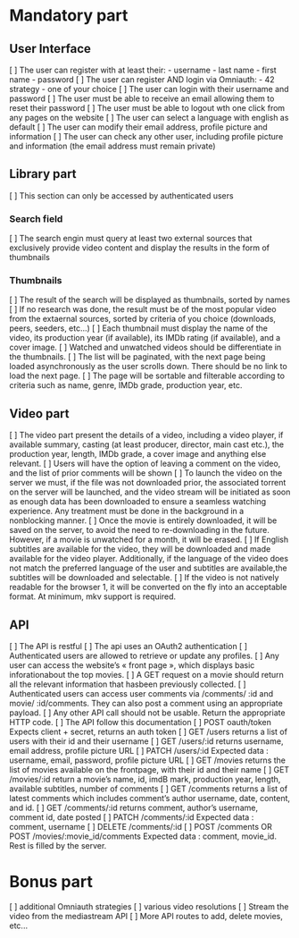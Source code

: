 # Mandatory part
## User Interface
[ ] The user can register with at least their:
    - username
    - last name
    - first name
    - password
[ ] The user can register AND login via Omniauth:
    - 42 strategy
    - one of your choice
[ ] The user can login with their username and password
[ ] The user must be able to receive an email allowing them to reset their password
[ ] The user must be able to logout wth one click from any pages on the website
[ ] The user can select a language with english as default
[ ] The user can modify their email address, profile picture and information
[ ] The user can check any other user, including profile picture and information (the email address must remain private)

## Library part
[ ] This section can only be accessed by authenticated users
### Search field
[ ] The search engin must query at least two external sources that exclusively provide video content and display the results in the form of thumbnails
### Thumbnails
[ ] The result of the search will be displayed as thumbnails, sorted by names
[ ] If no research was done, the result must be of the most popular video from the extaernal sources, sorted by criteria of you choice (downloads, peers, seeders, etc...)
[ ] Each thumbnail must display the name of the video, its production year (if available), its IMDb rating (if available), and a cover image.
[ ] Watched and unwatched videos should be differentiate in the thumbnails.
[ ] The list will be paginated, with the next page being loaded asynchronously as the user scrolls down. There should be no link to load the next page.
[ ] The page will be sortable and filterable according to criteria such as name, genre, IMDb grade, production year, etc.

## Video part
[ ] The video part present the details of a video, including a video player, if available
summary, casting (at least producer, director, main cast etc.), the production year, length, IMDb grade, a cover image and anything else relevant.
[ ] Users will have the option of leaving a comment on the video, and the list of prior comments will be shown
[ ] To launch the video on the server we must, if the file was not downloaded prior,
the associated torrent on the server will be launched, and the video stream will be initiated as soon as enough data has been downloaded to ensure a seamless watching experience. Any treatment must be done in the background in a nonblocking manner.
[ ] Once the movie is entirely downloaded, it will be saved on the server, to avoid the need to re-downloading in the future. However, if a movie is unwatched for a month, it will be erased.
[ ] If English subtitles are available for the video, they will be downloaded and made available for the video player. Additionally, if the language of the video does not match the preferred language of the user and subtitles are available,the subtitles will be downloaded and selectable.
[ ] If the video is not natively readable for the browser 1, it will be converted on the fly into an acceptable format. At minimum, mkv support is required. 

## API
[ ] The API is restful
[ ] The api uses an OAuth2 authentication
[ ] Authenticated users are allowed to retrieve or update any profiles.
[ ] Any user can access the website’s « front page », which displays basic inforationabout the top movies.
[ ] A GET request on a movie should return all the relevant information that hasbeen previously collected.
[ ] Authenticated users can access user comments via /comments/ :id and movie/ :id/comments. They can also post a comment using an appropriate payload.
[ ] Any other API call should not be usable. Return the appropriate HTTP code.
[ ] The API follow this documentation
    [ ] POST oauth/token Expects client + secret, returns an auth token
    [ ] GET /users returns a list of users with their id and their username
    [ ] GET /users/:id returns username, email address, profile picture URL
    [ ] PATCH /users/:id Expected data : username, email, password, profile picture URL
    [ ] GET /movies returns the list of movies available on the frontpage, with their id and their name
    [ ] GET /movies/:id return a movie’s name, id, imdB mark, production year, length, available subtitles, number of comments
    [ ] GET /comments returns a list of latest comments which includes comment’s author username, date, content, and id.
    [ ] GET /comments/:id returns comment, author’s username, comment id, date posted
    [ ] PATCH /comments/:id Expected data : comment, username
    [ ] DELETE /comments/:id
    [ ] POST /comments OR POST /movies/:movie_id/comments Expected data : comment, movie_id. Rest is filled by the server.

# Bonus part
[ ] additional Omniauth strategies
[ ] various video resolutions
[ ] Stream the video from the mediastream API
[ ] More API routes to add, delete movies, etc...
